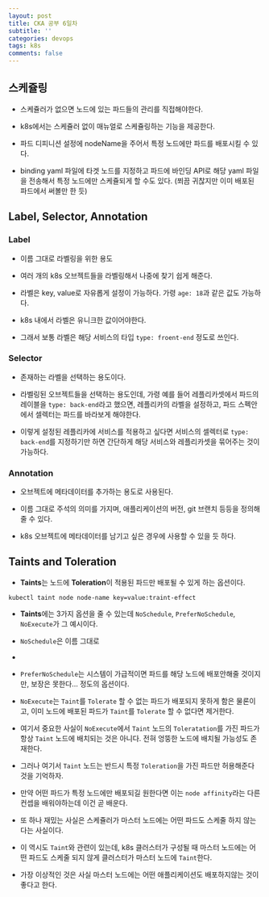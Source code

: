 ```yaml
---
layout: post
title: CKA 공부 6일차
subtitle: ''
categories: devops
tags: k8s
comments: false
---
```


## 스케쥴링

- 스케쥴러가 없으면 노드에 있는 파드들의 관리를 직접해야한다.

- k8s에서는 스케쥴러 없이 매뉴얼로 스케쥴링하는 기능을 제공한다.

- 파드 디피니션 설정에 nodeName을 주어서 특정 노드에만 파드를 배포시킬 수 있다.

- binding yaml 파일에 타겟 노드를 지정하고 파드에 바인딩 API로 해당 yaml 파일을 전송해서 특정 노드에만 스케쥴되게 할 수도 있다. (쬐끔 귀찮지만 이미 배포된 파드에서 써볼만 한 듯)

## Label, Selector, Annotation

### Label

- 이름 그대로 라벨링을 위한 용도

- 여러 개의 k8s 오브젝트들을 라벨링해서 나중에 찾기 쉽게 해준다.

- 라벨은 key, value로 자유롭게 설정이 가능하다. 가령 `age: 18`과 같은 값도 가능하다.

- k8s 내에서 라벨은 유니크한 값이어야한다.

- 그래서 보통 라벨은 해당 서비스의 타입 `type: froent-end` 정도로 쓰인다.

### Selector

- 존재하는 라벨을 선택하는 용도이다.

- 라벨링된 오브젝트들을 선택하는 용도인데, 가령 예를 들어 레플리카셋에서 파드의 레이블을 `type: back-end`라고 했으면, 레플리카의 라벨을 설정하고, 파드 스펙안에서 셀렉터는 파드를 바라보게 해야한다.

- 이렇게 설정된 레플리카에 서비스를 적용하고 싶다면 서비스의 셀렉터로 `type: back-end`를 지정하기만 하면 간단하게 해당 서비스와 레플리카셋을 묶어주는 것이 가능하다.

### Annotation

- 오브젝트에 메타데이터를 추가하는 용도로 사용된다.

- 이름 그대로 주석의 의미를 가지며, 애플리케이션의 버전, git 브랜치 등등을 정의해줄 수 있다.

- k8s 오브젝트에 메타데이터를 남기고 싶은 경우에 사용할 수 있을 듯 하다.

## Taints and Toleration

- **Taints**는 노드에 **Toleration**이 적용된 파드만 배포될 수 있게 하는 옵션이다.

```
kubectl taint node node-name key=value:traint-effect
```

- **Taints**에는 3가지 옵션을 줄 수 있는데 `NoSchedule`, `PreferNoSchedule`, `NoExecute`가 그 예시이다.

- `NoSchedule`은 이름 그대로
-
- `PreferNoSchedule`는 시스템이 가급적이면 파드를 해당 노드에 배포안해줄 것이지만, 보장은 못한다... 정도의 옵션이다.

- `NoExecute`는 `Taint`를 `Tolerate` 할 수 없는 파드가 배포되지 못하게 함은 물론이고, 이미 노드에 배포된 파드가 `Taint`를 `Tolerate` 할 수 없다면 제거한다.

- 여기서 중요한 사실이 `NoExecute`에서 `Taint` 노드의 `Toleratation`를 가진 파드가 항상 `Taint` 노드에 배치되는 것은 아니다. 전혀 엉뚱한 노드에 배치될 가능성도 존재한다.

- 그러나 여기서 `Taint` 노드는 반드시 특정 `Toleration`을 가진 파드만 허용해준다 것을 기억하자.

- 만약 어떤 파드가 특정 노드에만 배포되길 원한다면 이는 `node affinity`라는 다른 컨셉을 배워야하는데 이건 곧 배운다.

- 또 하나 재밌는 사실은 스케쥴러가 마스터 노드에는 어떤 파드도 스케줄 하지 않는다는 사실이다.

- 이 역시도 `Taint`와 관련이 있는데, k8s 클러스터가 구성될 때 마스터 노드에는 어떤 파드도 스케줄 되지 않게 클러스터가 마스터 노드에 `Taint`한다.

- 가장 이상적인 것은 사실 마스터 노드에는 어떤 애플리케이션도 배포하지않는 것이 좋다고 한다.
